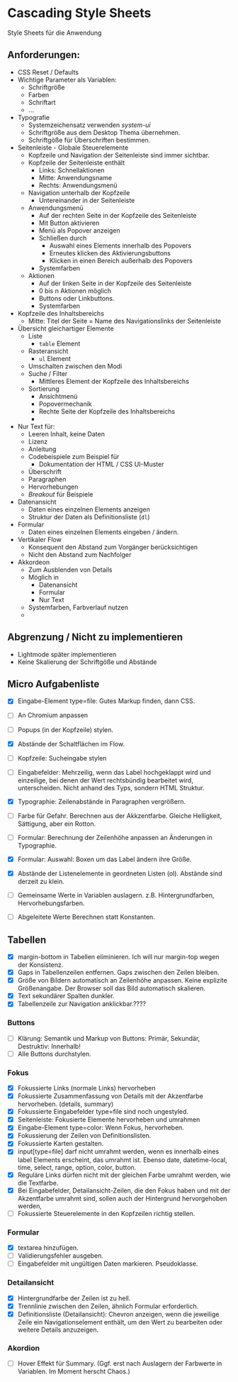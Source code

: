 # Cascading Style Sheets

Style Sheets für die Anwendung

## Anforderungen:

- CSS Reset / Defaults
- Wichtige Parameter als Variablen:
  - Schriftgröße
  - Farben
  - Schriftart
  - ...
- Typografie
  - Systemzeichensatz verwenden *system-ui*
  - Schriftgröße aus dem Desktop Thema übernehmen.
  - Schriftgöße für Überschriften bestimmen.
- Seitenleiste - Globale Steuerelemente
  - Kopfzeile und Navigation der Seitenleiste sind immer sichtbar.
  - Kopfzeile der Seitenleiste enthält
    - Links: Schnellaktionen
    - Mitte: Anwendungsname
    - Rechts: Anwendungsmenü
  - Navigation unterhalb der Kopfzeile
    - Untereinander in der Seitenleiste
  - Anwendungsmenü
    - Auf der rechten Seite in der Kopfzeile des Seitenleiste
    - Mit Button aktivieren
    - Menü als Popover anzeigen
    - Schließen durch
      - Auswahl eines Elements innerhalb des Popovers
      - Erneutes klicken des Aktivierungsbuttons
      - Klicken in einen Bereich außerhalb des Popovers
    - Systemfarben
  - Aktionen
    - Auf der linken Seite in der Kopfzeile des Seitenleiste
    - 0 bis n Aktionen möglich
    - Buttons oder Linkbuttons.
    - Systemfarben
- Kopfzeile des Inhaltsbereichs
  - Mitte: Titel der Seite = Name des Navigationslinks der Seitenleiste
- Übersicht gleichartiger Elemente
  - Liste
    - `table` Element
  - Rasteransicht
    - `ul` Element
  - Umschalten zwischen den Modi
  - Suche / Filter
    - Mittleres Element der Kopfzeile des Inhaltsbereichs
  - Sortierung
    - Ansichtmenü
    - Popovermechanik
    - Rechte Seite der Kopfzeile des Inhaltsbereichs
    -
- Nur Text für:
  - Leeren Inhalt, keine Daten
  - Lizenz
  - Anleitung
  - Codebeispiele zum Beispiel für
    - Dokumentation der HTML / CSS UI-Muster
  - Überschrift
  - Paragraphen
  - Hervorhebungen
  - *Breakout* für Beispiele
- Datenansicht
  - Daten eines einzelnen Elements anzeigen
  - Struktur der Daten als Definitionsliste (`dl`)
- Formular
  - Daten eines einzelnen Elements eingeben / ändern.
- Vertikaler Flow
  - Konsequent den Abstand zum Vorgänger berücksichtigen
  - Nicht den Abstand zum Nachfolger
- Akkordeon
  - Zum Ausblenden von Details
  - Möglich in
    - Datenansicht
    - Formular
    - Nur Text
  - Systemfarben, Farbverlauf nutzen
  -

## Abgrenzung / Nicht zu implementieren

- Lightmode später implementieren
- Keine Skalierung der Schriftgöße und Abstände


## Micro Aufgabenliste

- [X] Eingabe-Element type=file: Gutes Markup finden, dann CSS.
- [ ] An Chromium anpassen
- [ ] Popups (in der Kopfzeile) stylen.
- [X] Abstände der Schaltflächen im Flow.

- [ ] Kopfzeile: Sucheingabe stylen
- [ ] Eingabefelder: Mehrzeilig, wenn das Label hochgeklappt wird und einzeilige, bei denen der Wert rechtsbündig bearbeitet wird, unterscheiden. Nicht anhand des Typs, sondern HTML Struktur.
- [X] Typographie: Zeilenabstände in Paragraphen vergrößern.
- [ ] Farbe für Gefahr. Berechnen aus der Akkzentfarbe. Gleiche Helligkeit, Sättigung, aber ein Rotton.
- [ ] Formular: Berechnung der Zeilenhöhe anpassen an Änderungen in Typographie.
- [X] Formular: Auswahl: Boxen um das Label ändern ihre Größe.
- [X] Abstände der Listenelemente in geordneten Listen (ol). Abstände sind derzeit zu klein.
- [ ] Gemeinsame Werte in Variablen auslagern. z.B. Hintergrundfarben, Hervorhebungsfarben.
- [ ] Abgeleitete Werte Berechnen statt Konstanten.

## Tabellen

- [X] margin-bottom in Tabellen eliminieren. Ich will nur margin-top wegen der Konsistenz.
- [X] Gaps in Tabellenzeilen entfernen. Gaps zwischen den Zeilen bleiben.
- [X] Größe von Bildern automatisch an Zeilenhöhe anpassen. Keine explizite Größenangabe. Der Browser soll das Bild automatisch skalieren.
- [X] Text sekundärer Spalten dunkler.
- [X] Tabellenzeile zur Navigation anklickbar.????

### Buttons

- [ ] Klärung: Semantik und Markup von Buttons: Primär, Sekundär, Destruktiv: Innerhalb!
- [ ] Alle Buttons durchstylen.

### Fokus

- [X] Fokussierte Links (normale Links) hervorheben
- [X] Fokussierte Zusammenfassung von Details mit der Akzentfarbe hervorheben. (details, summary)
- [X] Fokussierte Eingabefelder type=file sind noch ungestyled.
- [X] Seitenleiste: Fokusierte Elemente hervorheben und umrahmen
- [X] Eingabe-Element type=color: Wenn Fokus, hervorheben.
- [X] Fokussierung der Zeilen von Definitionslisten.
- [X] Fokussierte Karten gestalten.
- [X] input[type=file] darf nicht umrahmt werden, wenn es innerhalb eines label Elements erscheint, das umrahmt ist. Ebenso date, datetime-local, time, select, range, option, color, button.
- [X] Reguläre Links dürfen nicht mit der gleichen Farbe umrahmt werden, wie die Textfarbe.
- [X] Bei Eingabefelder, Detailansicht-Zeilen, die den Fokus haben und mit der Akzentfarbe umrahmt sind, sollen auch der Hintergrund hervorgehoben werden,
- [ ] Fokussierte Steuerelemente in den Kopfzeilen richtig stellen.

### Formular

- [X] textarea hinzufügen.
- [ ] Validierungsfehler ausgeben.
- [ ] Eingabefelder mit ungültigen Daten markieren. Pseudoklasse.

### Detailansicht

- [X] Hintergrundfarbe der Zeilen ist zu hell.
- [X] Trennlinie zwischen den Zeilen, ähnlich Formular erforderlich.
- [X] Definitionsliste (Detailansicht): Chevron anzeigen, wenn die jeweilige Zeile ein Navigationselement enthält, um den Wert zu bearbeiten oder weitere Details anzuzeigen.

### Akordion

- [ ] Hover Effekt für Summary. (Ggf. erst nach Auslagern der Farbwerte in Variablen. Im Moment herscht Chaos.)
